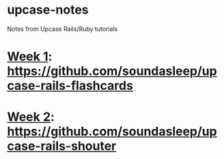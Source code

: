 upcase-notes
============

Notes from Upcase Rails/Ruby tutorials

# [Week 1](course.md): https://github.com/soundasleep/upcase-rails-flashcards
# [Week 2](intermediate-rails.md): https://github.com/soundasleep/upcase-rails-shouter
